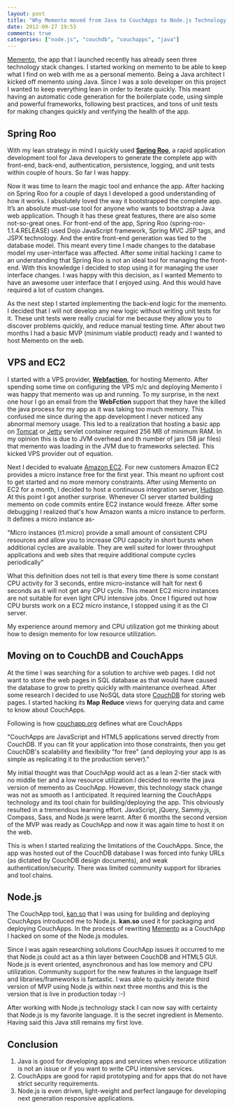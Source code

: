 ```yaml
---
layout: post
title: "Why Memento moved from Java to CouchApps to Node.js Technology Stack"
date: 2012-09-27 19:53
comments: true
categories: ["node.js", "couchdb", "couchapps", "java"]
---
```

[Memento](http://mementodb.com), the app that I launched recently has already seen three technology stack changes. I started working on memento to be able to keep what I find on web with me as a personal memento. Being a Java architect I kicked off memento using Java. Since I was a solo developer on this project I wanted to keep everything lean in order to iterate quickly. This meant having an automatic code generation for the boilerplate code, using simple and powerful frameworks, following best practices, and tons of unit tests for making changes quickly and verifying the health of the app. 

## Spring Roo

With my lean strategy in mind I quickly used [**Spring Roo**](http://www.springsource.org/spring-roo), a rapid application development tool for Java developers to generate the complete app with front-end, back-end, authentication, persistence, logging, and unit tests within couple of hours. So far I was happy.

Now it was time to learn the magic tool and enhance the app. After hacking on Spring Roo for a couple of days I developed a good understanding of how it works. I absolutely loved the way it bootstrapped the complete app. It’s an absolute must-use tool for anyone who wants to bootstrap a Java web application. Though it has these great features, there are also some not-so-great ones. For front-end of the app, Spring Roo (spring-roo-1.1.4.RELEASE) used Dojo JavaScript framework, Spring MVC JSP tags, and JSPX technology. And the entire front-end generation was tied to the database model. This meant every time I made changes to the database model my user-interface was affected. After some initial hacking I came to an understanding that Spring Roo is not an ideal tool for managing the front-end. With this knowledge I decided to stop using it for managing the user interface changes. I was happy with this decision, as I wanted Memento to have an awesome user interface that I enjoyed using. And this would have required a lot of custom changes.

As the next step I started implementing the back-end logic for the memento. I decided that I will not develop any new logic without writing unit tests for it. These unit tests were really crucial for me because they allow you to discover problems quickly, and reduce manual testing time. After about two months I had a basic MVP (minimum viable product) ready and I wanted to host Memento on the web.

## VPS and EC2

I started with a VPS provider, [**Webfaction**](http://webfaction.com), for hosting Memento. After spending some time on configuring the VPS m/c and deploying Memento I was happy that memento was up and running. To my surprise, in the next one hour I go an email from the **WebFction** support that they have the killed the java process for my app as it was taking too much memory. This confused me since during the app development I never noticed any abnormal memory usage. This led to a realization that hosting a basic app on [Tomcat](http://tomcat.apache.org) or [Jetty](http://jetty.codehaus.org) servlet container required 256 MB of minimum RAM. In my opinion this is due to JVM overhead and th number of jars (58 jar files) that memento was loading in the JVM due to frameworks selected. This kicked VPS provider out of equation.

Next I decided to evaluate [Amazon EC2](http://aws.amazon.com/). For new customers Amazon EC2 provides a micro instance free for the first year. This meant no upfront cost to get started and no more memory constraints. After using Memento on EC2 for a month, I decided to host a continuous integration server, [Hudson](http://www.eclipse.org/hudson/). At this point I got another surprise. Whenever CI server started building memento on code commits entire EC2 instance would freeze. After some debugging I realized that's how Amazon wants a micro instance to perform. It defines a micro instance as- 

"Micro instances (t1.micro) provide a small amount of consistent CPU resources and allow you to increase CPU capacity in short bursts when additional cycles are available. They are well suited for lower throughput applications and web sites that require additional compute cycles periodically"

What this definition does not tell is that every time there is some constant CPU activity for 3 seconds, entire micro-instance will halt for next 6 seconds as it will not get any CPU cycle. This meant EC2 micro instances are not suitable for even light CPU intensive jobs. Once I figured out how CPU bursts work on a EC2 micro instance, I stopped using it as the CI server. 

My experience around memory and CPU utilization got me thinking about how to design memento for low resource utilization.

## Moving on to CouchDB and CouchApps

At the time I was searching for a solution to archive web pages. I did not want to store the web pages in SQL database as that would have caused the database to grow to pretty quickly with maintenance overhead. After some research I decided to use NoSQL data store [CouchDB](http://couchdb.apache.org) for storing web pages. I started hacking its **Map** **Reduce** views for querying data and came to know about CouchApps. 

Following is how [couchapp.org](http://couchapp.org) defines what are CouchApps

"CouchApps are JavaScript and HTML5 applications served directly from CouchDB. If you can fit your application into those constraints, then you get CouchDB's scalability and flexibility "for free" (and deploying your app is as simple as replicating it to the production server)."

My initial thought was that CouchApp would act as a lean 2-tier stack with no middle tier and a low resource utilization.I decided to rewrite the java version of memento as CouchApp. However, this technology stack change was not as smooth as I anticipated. It required learning the CouchApps technology and its tool chain for building/deploying the app. This obviously resulted in a tremendous learning effort. JavaScript, jQuery, Sammy.js, Compass, Sass, and Node.js were learnt. After 6 months the second version of the MVP was ready as CouchApp and now it was again time to host it on the web. 

This is when I started realizing the limitations of the CouchApps. Since, the app was hosted out of the CouchDB database I was forced into funky URLs (as dictated by CouchDB design documents), and weak authentication/security. There was limited community support for libraries and tool chains. 

## Node.js

The CouchApp tool, [kan.so](http://kan.so/) that I was using for building and deploying CouchApps introduced me to Node.js. **kan.so** used it for packaging and deploying CouchApps. In the process of rewriting [Memento](http://mementodb.com) as a CouchApp I hacked on some of the Node.js modules.  

Since I was again researching solutions CouchApp issues it occurred to me that Node.js could act as a thin layer between CouchDB and HTML5 GUI. Node.js is event oriented, asynchronous and has low memory and CPU utilization. Community support for the new features in the language itself and libraries/frameworks is fantastic. I was able to quickly iterate third version of MVP using Node.js within next three months and this is the version that is live in production today :-)

After working with Node.js technology stack I can now say with certainty that Node.js is my favorite language. It is the secret ingredient in Memento. Having said this Java still remains my first love.

## Conclusion

1. Java is good for developing apps and services when resource utilization is not an issue or if you want to write CPU intensive services.
2. CouchApps are good for rapid prototyping and for apps that do not have strict security requirements.
3. Node.js is even driven, light-weight and perfect langauge for developing next generation responsive applications.